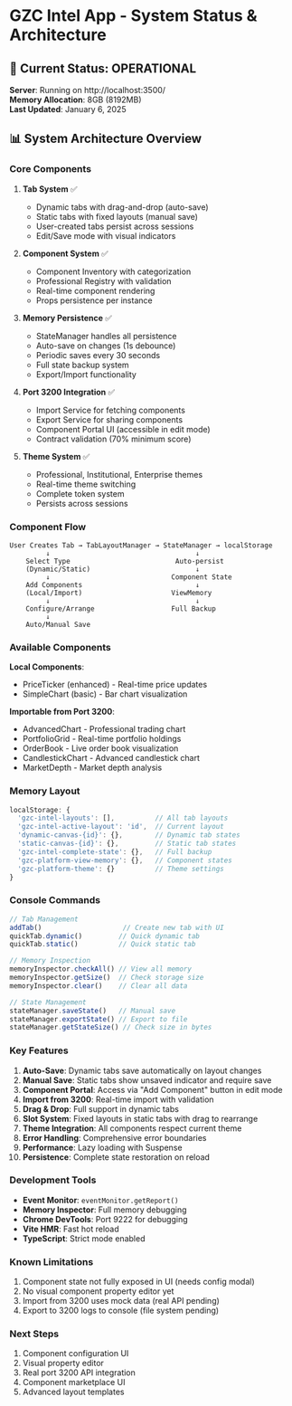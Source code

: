 # GZC Intel App - System Status & Architecture

## 🚀 Current Status: OPERATIONAL

**Server**: Running on http://localhost:3500/  
**Memory Allocation**: 8GB (8192MB)  
**Last Updated**: January 6, 2025

## 📊 System Architecture Overview

### Core Components

1. **Tab System** ✅
   - Dynamic tabs with drag-and-drop (auto-save)
   - Static tabs with fixed layouts (manual save)
   - User-created tabs persist across sessions
   - Edit/Save mode with visual indicators

2. **Component System** ✅
   - Component Inventory with categorization
   - Professional Registry with validation
   - Real-time component rendering
   - Props persistence per instance

3. **Memory Persistence** ✅
   - StateManager handles all persistence
   - Auto-save on changes (1s debounce)
   - Periodic saves every 30 seconds
   - Full state backup system
   - Export/Import functionality

4. **Port 3200 Integration** ✅
   - Import Service for fetching components
   - Export Service for sharing components
   - Component Portal UI (accessible in edit mode)
   - Contract validation (70% minimum score)

5. **Theme System** ✅
   - Professional, Institutional, Enterprise themes
   - Real-time theme switching
   - Complete token system
   - Persists across sessions

### Component Flow

```
User Creates Tab → TabLayoutManager → StateManager → localStorage
         ↓                                    ↓
    Select Type                          Auto-persist
    (Dynamic/Static)                          ↓
         ↓                              Component State
    Add Components                            ↓
    (Local/Import)                      ViewMemory
         ↓                                    ↓
    Configure/Arrange                   Full Backup
         ↓
    Auto/Manual Save
```

### Available Components

**Local Components**:
- PriceTicker (enhanced) - Real-time price updates
- SimpleChart (basic) - Bar chart visualization

**Importable from Port 3200**:
- AdvancedChart - Professional trading chart
- PortfolioGrid - Real-time portfolio holdings
- OrderBook - Live order book visualization
- CandlestickChart - Advanced candlestick chart
- MarketDepth - Market depth analysis

### Memory Layout

```javascript
localStorage: {
  'gzc-intel-layouts': [],          // All tab layouts
  'gzc-intel-active-layout': 'id',  // Current layout
  'dynamic-canvas-{id}': {},        // Dynamic tab states
  'static-canvas-{id}': {},         // Static tab states
  'gzc-intel-complete-state': {},   // Full backup
  'gzc-platform-view-memory': {},   // Component states
  'gzc-platform-theme': {}          // Theme settings
}
```

### Console Commands

```javascript
// Tab Management
addTab()                    // Create new tab with UI
quickTab.dynamic()         // Quick dynamic tab
quickTab.static()          // Quick static tab

// Memory Inspection
memoryInspector.checkAll() // View all memory
memoryInspector.getSize()  // Check storage size
memoryInspector.clear()    // Clear all data

// State Management
stateManager.saveState()   // Manual save
stateManager.exportState() // Export to file
stateManager.getStateSize() // Check size in bytes
```

### Key Features

1. **Auto-Save**: Dynamic tabs save automatically on layout changes
2. **Manual Save**: Static tabs show unsaved indicator and require save
3. **Component Portal**: Access via "Add Component" button in edit mode
4. **Import from 3200**: Real-time import with validation
5. **Drag & Drop**: Full support in dynamic tabs
6. **Slot System**: Fixed layouts in static tabs with drag to rearrange
7. **Theme Integration**: All components respect current theme
8. **Error Handling**: Comprehensive error boundaries
9. **Performance**: Lazy loading with Suspense
10. **Persistence**: Complete state restoration on reload

### Development Tools

- **Event Monitor**: `eventMonitor.getReport()`
- **Memory Inspector**: Full memory debugging
- **Chrome DevTools**: Port 9222 for debugging
- **Vite HMR**: Fast hot reload
- **TypeScript**: Strict mode enabled

### Known Limitations

1. Component state not fully exposed in UI (needs config modal)
2. No visual component property editor yet
3. Import from 3200 uses mock data (real API pending)
4. Export to 3200 logs to console (file system pending)

### Next Steps

1. Component configuration UI
2. Visual property editor
3. Real port 3200 API integration
4. Component marketplace UI
5. Advanced layout templates